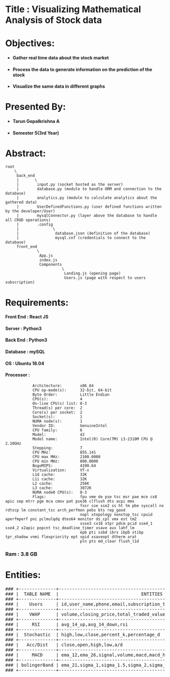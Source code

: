 # **Title** : **Visualizing Mathematical Analysis of Stock data**

# **Objectives**:
- #### Gather real time data about the stock market
- #### Process the data to generate information on the prediction of the stock
- #### Visualize the same data in different graphs

# **Presented By:**
- #### Tarun Gopalkrishna A
- #### Semester 5(3rd Year)

# **Abstract:**
```
root
    \
     back_end
     |       \
     |        input.py (socket hosted as the server)
     |        database.py (module to handle ORM and connection to the database)
     |        analytics.py (module to calculate analytics about the gathered data)
     |        UserDefinedFunctions.py (user defined functions written by the developer/User)
     |        mysqlConnector.py (layer above the database to handle all CRUD operations)
     |        .config
     |               \
     |                database.json (definition of the database)
     |                mysql.cnf (credentials to connect to the database)
     front_end
              \
               App.js
               index.js
               Components
                         \
                          Landing.js (opening page)
                          Users.js (page with respect to users subscription)
```

# **Requirements:**
#### Front End : React JS
#### Server    : Python3
#### Back End  : Python3
#### Database  : mySQL
#### OS        : Ubuntu 18.04
#### Processor :
```
			Architecture:        x86_64
			CPU op-mode(s):      32-bit, 64-bit
			Byte Order:          Little Endian
			CPU(s):              4
			On-line CPU(s) list: 0-3
			Thread(s) per core:  2
			Core(s) per socket:  2
			Socket(s):           1
			NUMA node(s):        1
			Vendor ID:           GenuineIntel
			CPU family:          6
			Model:               42
			Model name:          Intel(R) Core(TM) i3-2310M CPU @ 2.10GHz
			Stepping:            7
			CPU MHz:             855.141
			CPU max MHz:         2100.0000
			CPU min MHz:         800.0000
			BogoMIPS:            4190.64
			Virtualization:      VT-x
			L1d cache:           32K
			L1i cache:           32K
			L2 cache:            256K
			L3 cache:            3072K
			NUMA node0 CPU(s):   0-3
			Flags:               fpu vme de pse tsc msr pae mce cx8 apic sep mtrr pge mca cmov pat pse36 clflush dts acpi mmx
                                 fxsr sse sse2 ss ht tm pbe syscall nx rdtscp lm constant_tsc arch_perfmon pebs bts rep_good
                                 nopl xtopology nonstop_tsc cpuid aperfmperf pni pclmulqdq dtes64 monitor ds_cpl vmx est tm2
                                 ssse3 cx16 xtpr pdcm pcid sse4_1 sse4_2 x2apic popcnt tsc_deadline_timer xsave avx lahf_lm
                                 epb pti ssbd ibrs ibpb stibp tpr_shadow vnmi flexpriority ept vpid xsaveopt dtherm arat
                                 pln pts md_clear flush_l1d
```
### Ram       : 3.8 GB

# **Entities:**
<pre>
### +--------------+----------------------------------------------------------------------+
### |  TABLE NAME  |                               ENTITIES                               |
### +--------------+----------------------------------------------------------------------+
### |    Users     | id,user_name,phone,email,subscription_type,amount_payed              |
### +--------------+----------------------------------------------------------------------+
### |    VWAP      | volume,closing_price,total_traded_value,sigma_1,sigma_2,z_value,vwap |
### +--------------+----------------------------------------------------------------------+
### |     RSI      | avg_14_up,avg_14_down,rsi                                            |
### +--------------+----------------------------------------------------------------------+
### |  Stochastic  | high,low,close,percent_k,percentage_d                                |
### +--------------+----------------------------------------------------------------------+
### |   Acc/Dist   | close,open,high,low,a/d                                              |
### +--------------+----------------------------------------------------------------------+
### |     MACD     | ema_12,ema_26,signal,volume,macd,macd_hist                           |
### +--------------+----------------------------------------------------------------------+
### | bolingerBand | ema_21,sigma_1,sigma_1.5,sigma_2,sigma_2.5,sigma_3,asqd              |
### +--------------+----------------------------------------------------------------------+
</pre>
